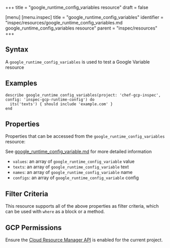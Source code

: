 +++
title = "google_runtime_config_variables resource"
draft = false

[menu]
  [menu.inspec]
    title = "google_runtime_config_variables"
    identifier = "inspec/resources/google_runtime_config_variables.md google_runtime_config_variables resource"
    parent = "inspec/resources"
+++


## Syntax
A `google_runtime_config_variables` is used to test a Google Variable resource

## Examples
```
describe google_runtime_config_variables(project: 'chef-gcp-inspec', config: 'inspec-gcp-runtime-config') do
  its('texts') { should include 'example.com' }
end
```

## Properties
Properties that can be accessed from the `google_runtime_config_variables` resource:

See [google_runtime_config_variable.md](google_runtime_config_variable.md) for more detailed information
  * `values`: an array of `google_runtime_config_variable` value
  * `texts`: an array of `google_runtime_config_variable` text
  * `names`: an array of `google_runtime_config_variable` name
  * `configs`: an array of `google_runtime_config_variable` config

## Filter Criteria
This resource supports all of the above properties as filter criteria, which can be used
with `where` as a block or a method.

## GCP Permissions

Ensure the [Cloud Resource Manager API](https://console.cloud.google.com/apis/library/cloudresourcemanager.googleapis.com/) is enabled for the current project.
